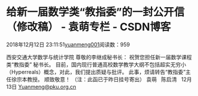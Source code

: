 
# 给新一届数学类“教指委”的一封公开信（修改稿） - 袁萌专栏 - CSDN博客

2018年12月12日 23:11:51[yuanmeng001](https://me.csdn.net/yuanmeng001)阅读数：959


西安交通大学数学与统计学院
尊敬的李继成秘书长：
祝贺您担任新一届数学课程类“教指委” 秘书长。
目前，国内现行普通高校数学教学大纲不包括超实无穷小（Hyperreals）概念，对此，我们提出质疑与批评。
此事，烦请转告“教指委”主任徐宗本教授。
顺致敬意！
（注：此函已于昨日挂号寄出）
袁萌   陈启清   12月13日
Yuanmeng@pku.org.cn


